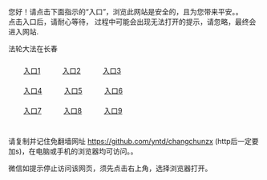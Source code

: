 您好！请点击下面指示的“入口”，浏览此网站是安全的，且为您带来平安。。 <br/>
点击入口后，请耐心等待， 过程中可能会出现无法打开的提示，请忽略，最终会进入网站. </br>

法轮大法在长春<br/>
<div style="padding:10px"><a style="margin:20px" target="_blank" href="https://d1ezb059xi5lv9.cloudfront.net/2Qpsp?vlubyah" id="ccLink1" rel="nofollow">入口1</a> <a target="_blank" style="margin:20px" href="https://d2bkcvxzgpw6f8.cloudfront.net/2Qpsp?xsikt" id="ccLink2" rel="nofollow">入口2</a> <a style="margin:20px" target="_blank" href="https://d3uipbzsl2cofm.cloudfront.net/2Qpsp?hpvjik" id="ccLink3" rel="nofollow">入口3</a></div>

<div style="padding:10px" ><a style="margin:20px" target="_blank" href="https://d1ezb059xi5lv9.cloudfront.net/2Qpsp?vlubyah" id="ccLink4" rel="nofollow">入口4</a> <a style="margin:20px" href="https://d2bkcvxzgpw6f8.cloudfront.net/2Qpsp?xsikt" target="_blank" id="ccLink5" rel="nofollow">入口5</a> <a style="margin:20px" href="https://d3uipbzsl2cofm.cloudfront.net/2Qpsp?hpvjik" target="_blank" id="ccLink6" rel="nofollow">入口6</a></div>

<div style="padding:10px"><a style="margin:20px" target="_blank" href="https://d1ezb059xi5lv9.cloudfront.net/2Qpsp?vlubyah" id="ccLink7" rel="nofollow">入口7</a> <a style="margin:20px" href="https://d2bkcvxzgpw6f8.cloudfront.net/2Qpsp?xsikt" target="_blank" id="ccLink8" rel="nofollow">入口8</a> <a style="margin:20px" target="_blank" href="https://d3uipbzsl2cofm.cloudfront.net/2Qpsp?hpvjik" id="ccLink9" rel="nofollow">入口9</a></div>

<br/>



请复制并记住免翻墙网址 https://github.com/yntd/changchunzx (http后一定要加s)，在电脑或手机的浏览器均可访问。。<br/>

微信如提示停止访问该网页，须先点击右上角，选择浏览器打开。
